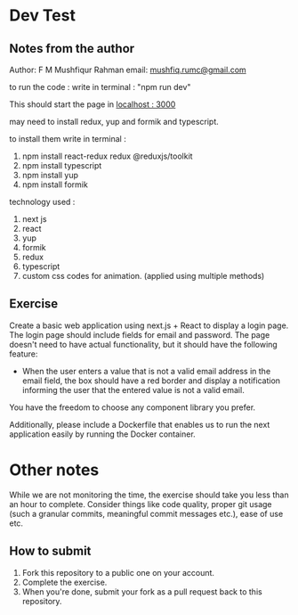 # Dev Test

## Notes from the author

Author: F M Mushfiqur Rahman
email: mushfiq.rumc@gmail.com

to run the code :
write in terminal :
"npm run dev"

This should start the page in [localhost : 3000 ](http://localhost:3000/)

may need to install redux, yup and formik and typescript.

to install them write in terminal :

1. npm install react-redux redux @reduxjs/toolkit
2. npm install typescript
3. npm install yup
4. npm install formik

technology used :

1. next js
2. react
3. yup
4. formik
5. redux
6. typescript
7. custom css codes for animation. (applied using multiple methods)

## Exercise

Create a basic web application using next.js + React to display a login page. The login page should include fields for email and password. The page doesn't need to have actual functionality, but it should have the following feature:

- When the user enters a value that is not a valid email address in the email field, the box should have a red border and display a notification informing the user that the entered value is not a valid email.

You have the freedom to choose any component library you prefer.

Additionally, please include a Dockerfile that enables us to run the next application easily by running the Docker container.

# Other notes

While we are not monitoring the time, the exercise should take you less than an hour to complete. Consider things like code quality, proper git usage (such a granular commits, meaningful commit messages etc.), ease of use etc.

## How to submit

1. Fork this repository to a public one on your account.
2. Complete the exercise.
3. When you're done, submit your fork as a pull request back to this repository.
